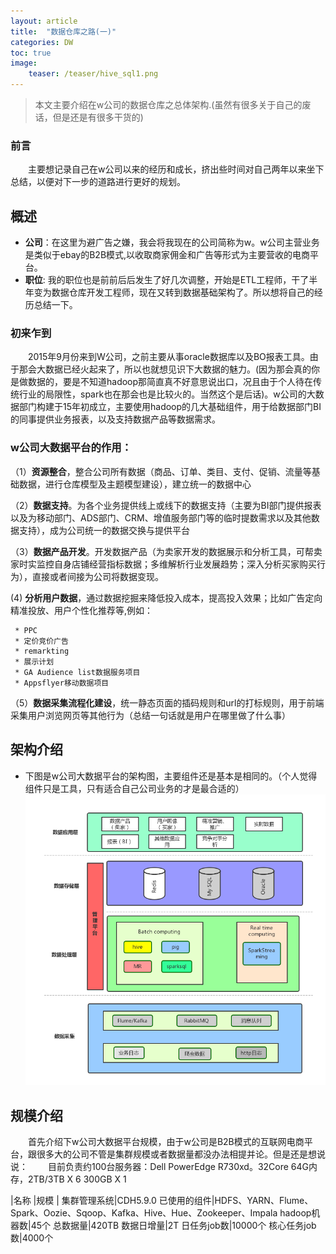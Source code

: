 ```yaml
---
layout: article
title:  "数据仓库之路(一)"
categories: DW
toc: true
image:
    teaser: /teaser/hive_sql1.png
---
```


> 本文主要介绍在w公司的数据仓库之总体架构.(虽然有很多关于自己的废话，但是还是有很多干货的)


### 前言
&emsp;&emsp;主要想记录自己在w公司以来的经历和成长，挤出些时间对自己两年以来坐下总结，以便对下一步的道路进行更好的规划。
## 概述

* __公司__：在这里为避广告之嫌，我会将我现在的公司简称为w。w公司主营业务是类似于ebay的B2B模式,以收取商家佣金和广告等形式为主要营收的电商平台。
* __职位__: 我的职位也是前前后后发生了好几次调整，开始是ETL工程师，干了半年变为数据仓库开发工程师，现在又转到数据基础架构了。所以想将自己的经历总结一下。

### 初来乍到
&emsp;&emsp;2015年9月份来到W公司，之前主要从事oracle数据库以及BO报表工具。由于那会大数据已经火起来了，所以也就想见识下大数据的魅力。(因为那会真的你是做数据的，要是不知道hadoop那简直真不好意思说出口，况且由于个人待在传统行业的局限性，spark也在那会也是比较火的。当然这个是后话)。w公司的大数据部门构建于15年初成立，主要使用hadoop的几大基础组件，用于给数据部门BI的同事提供业务报表，以及支持数据产品等数据需求。

### w公司大数据平台的作用：

（1）__资源整合__，整合公司所有数据（商品、订单、类目、支付、促销、流量等基础数据，进行仓库模型及主题模型建设），建立统一的数据中心

（2）__数据支持__。为各个业务提供线上或线下的数据支持（主要为BI部门提供报表以及为移动部门、ADS部门、CRM、增值服务部门等的临时提数需求以及其他数据支持），成为公司统一的数据交换与提供平台
     
（3）__数据产品开发__。开发数据产品（为卖家开发的数据展示和分析工具，可帮卖家时实监控自身店铺经营指标数据；多维解析行业发展趋势；深入分析买家购买行为），直接或者间接为公司将数据变现。

 (4) __分析用户数据__，通过数据挖掘来降低投入成本，提高投入效果；比如广告定向精准投放、用户个性化推荐等,例如：

     * PPC
     * 定价竞价广告
     * remarkting
     * 展示计划
     * GA Audience list数据服务项目
     * Appsflyer移动数据项目
     
（5）__数据采集流程化建设__，统一静态页面的插码规则和url的打标规则，用于前端采集用户浏览网页等其他行为（总结一句话就是用户在哪里做了什么事）

## 架构介绍
* 下图是w公司大数据平台的架构图，主要组件还是基本是相同的。（个人觉得组件只是工具，只有适合自己公司业务的才是最合适的）
![](/images/hadoop/dw/dw_data1.png)

## 规模介绍
&emsp;&emsp;首先介绍下w公司大数据平台规模，由于w公司是B2B模式的互联网电商平台，跟很多大的公司不管是集群规模或者数据量都没办法相提并论。但是还是想说说：
&emsp;&emsp;目前负责约100台服务器：Dell PowerEdge R730xd。32Core 64G内存，2TB/3TB X 6 300GB X 1

|名称  |规模 |
集群管理系统|CDH5.9.0
已使用的组件|HDFS、YARN、Flume、Spark、Oozie、Sqoop、Kafka、Hive、Hue、Zookeeper、Impala
hadoop机器数|45个
总数据量|420TB
数据日增量|2T
日任务job数|10000个
核心任务job数|4000个